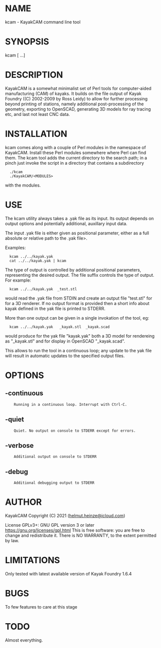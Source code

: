 # NAME

kcam - KayakCAM command line tool

# SYNOPSIS

kcam <OPTIONS> <YAK INPUT FILE> [<OUTPUT FILE> ...]

# DESCRIPTION

KayakCAM is a somewhat minimalist set of Perl tools for computer-aided
manufacturing (CAM) of kayaks. It builds on the file output of Kayak
Foundry ((C) 2002-2009 by Ross Leidy) to allow for further processing
beyond printing of stations, namely additional post-processing of the
geometry, exporting to OpenSCAD, generating 3D models for ray tracing
etc, and last not least CNC data.

# INSTALLATION

kcam comes along with a couple of Perl modules in the namespace of
KayakCAM. Install these Perl modules somewhere where Perl can find
them.  The kcam tool adds the current directory to the search path; in
a pinch just invoke the script in a directory that contains a
subdirectory

      ./kcam
      ./KayakCAM/<MODULES>
	  
with the modules.

# USE

The kcam utility always takes a .yak file as its input. Its output
depends on output options and potentially additional, auxillary input
data.

The input .yak file is either given as positional parameter, either as a
full absolute or relative path to the .yak file>.

Examples:

      kcam ../../kayak.yak
      cat ../../kayak.yak | kcam

The type of output is controlled by additional positional parameters,
representing the desired output. The file suffix controls the type of
output. For example:

      kcam ../../kayak.yak  _test.stl

would read the .yak file from STDIN and create an output file
"test.stl" for for a 3D renderer. If no output format is provided then
a short info about kayak defined in the yak file is printed to STDERR.

More than one output can be given in a single invokation of the tool,
eg:

      kcam ../../kayak.yak   _kayak.stl  _kayak.scad

would produce for the yak file "kayak.yak" both a 3D model for
rendereing as "_kayak.stl" and for display in OpenSCAD "_kayak.scad".

This allows to run the tool in a continuous loop; any update to the
yak file will result in automatic updates to the specified output
files.

# OPTIONS

## -continuous

        Running in a continuous loop. Interrupt with Ctrl-C.

## -quiet

        Quiet. No output on console to STDERR except for errors.

## -verbose

        Additional output on console to STDERR

## -debug

        Additional debugging output to STDERR

# AUTHOR
   
KayakCAM Copyright (C) 2021 (helmut.heinze@icloud.com)

License GPLv3+: GNU GPL version 3 or later
<https://gnu.org/licenses/gpl.html> This is free software: you are
free to change and redistribute it. There is NO WARRANTY, to the
extent permitted by law.

# LIMITATIONS

Only tested with latest available version of Kayak Foundry 1.6.4

# BUGS

To few features to care at this stage

# TODO

Almost everything.

